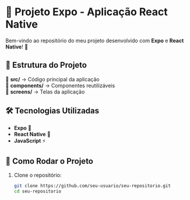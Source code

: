 # 🚀 Projeto Expo - Aplicação React Native  
Bem-vindo ao repositório do meu projeto desenvolvido com **Expo** e **React Native**! 📱  

## 📂 Estrutura do Projeto  
📁 **src/** → Código principal da aplicação  
📁 **components/** → Componentes reutilizáveis  
📁 **screens/** → Telas da aplicação  

## 🛠️ Tecnologias Utilizadas  
- **Expo** 🚀  
- **React Native** 📱  
- **JavaScript** ⚡  

## 📝 Como Rodar o Projeto  
1. Clone o repositório:  
   ```sh
   git clone https://github.com/seu-usuario/seu-repositorio.git
   cd seu-repositorio

   
